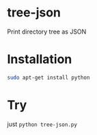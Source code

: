 # tree-json
Print directory tree as JSON

# Installation

```sh
sudo apt-get install python
```

# Try
just `python tree-json.py`
